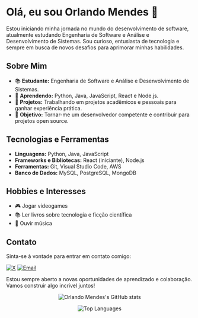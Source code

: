 # Olá, eu sou Orlando Mendes 👋

Estou iniciando minha jornada no mundo do desenvolvimento de software, atualmente estudando Engenharia de Software e Análise e Desenvolvimento de Sistemas. Sou curioso, entusiasta de tecnologia e sempre em busca de novos desafios para aprimorar minhas habilidades.

## Sobre Mim

- 📚 **Estudante:** Engenharia de Software e Análise e Desenvolvimento de Sistemas.
- 🌱 **Aprendendo:** Python, Java, JavaScript, React e Node.js.
- 💼 **Projetos:** Trabalhando em projetos acadêmicos e pessoais para ganhar experiência prática.
- 🎯 **Objetivo:** Tornar-me um desenvolvedor competente e contribuir para projetos open source.

## Tecnologias e Ferramentas

- **Linguagens:** Python, Java, JavaScript
- **Frameworks e Bibliotecas:** React (iniciante), Node.js
- **Ferramentas:** Git, Visual Studio Code, AWS
- **Banco de Dados:** MySQL, PostgreSQL, MongoDB

## Hobbies e Interesses

- 🎮 Jogar videogames
- 📚 Ler livros sobre tecnologia e ficção científica
- 🎵 Ouvir música

## Contato

Sinta-se à vontade para entrar em contato comigo:

[![X](https://img.shields.io/badge/X-000000?style=for-the-badge&logo=x&logoColor=white)](https://x.com/OrlandoMendess)
[![Email](https://img.shields.io/badge/Outlook-0078D4?style=for-the-badge&logo=microsoft-outlook&logoColor=white)](mailto:o_mendes@outlook.com.br)

Estou sempre aberto a novas oportunidades de aprendizado e colaboração. Vamos construir algo incrível juntos!

<p align="center">
  <img src="https://github-readme-stats.vercel.app/api?username=omendess&show_icons=true&theme=radical" alt="Orlando Mendes's GitHub stats">
</p>

<p align="center">
  <img src="https://github-readme-stats.vercel.app/api/top-langs/?username=omendess&layout=compact&theme=radical" alt="Top Languages">
</p>



<!--
**omendess/omendess** is a ✨ _special_ ✨ repository because its `README.md` (this file) appears on your GitHub profile.

Here are some ideas to get you started:

- 🔭 I’m currently working on ...
- 🌱 I’m currently learning ...
- 👯 I’m looking to collaborate on ...
- 🤔 I’m looking for help with ...
- 💬 Ask me about ...
- 📫 How to reach me: ...
- 😄 Pronouns: ...
- ⚡ Fun fact: ...
-->
